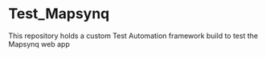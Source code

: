 # Test_Mapsynq
This repository holds a custom Test Automation framework build to test the Mapsynq web app
